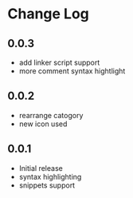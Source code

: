 # Change Log

## 0.0.3

- add linker script support
- more comment syntax hightlight

## 0.0.2

- rearrange catogory
- new icon used

## 0.0.1

- Initial release
- syntax highlighting
- snippets support